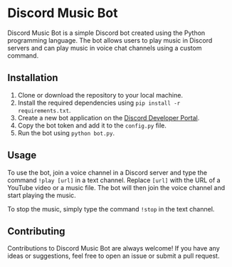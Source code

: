 # Discord Music Bot

Discord Music Bot is a simple Discord bot created using the Python programming language. The bot allows users to play music in Discord servers and can play music in voice chat channels using a custom command.

## Installation

1. Clone or download the repository to your local machine.
2. Install the required dependencies using `pip install -r requirements.txt`.
3. Create a new bot application on the [Discord Developer Portal](https://discord.com/developers/applications).
4. Copy the bot token and add it to the `config.py` file.
5. Run the bot using `python bot.py`.

## Usage

To use the bot, join a voice channel in a Discord server and type the command `!play [url]` in a text channel. Replace `[url]` with the URL of a YouTube video or a music file. The bot will then join the voice channel and start playing the music.

To stop the music, simply type the command `!stop` in the text channel.

## Contributing

Contributions to Discord Music Bot are always welcome! If you have any ideas or suggestions, feel free to open an issue or submit a pull request.
